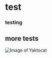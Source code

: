 # test
### testing
## more tests
![Image of Yaktocat](https://octodex.github.com/images/yaktocat.png)
